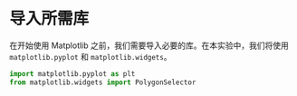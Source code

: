 # 导入所需库

在开始使用 Matplotlib 之前，我们需要导入必要的库。在本实验中，我们将使用 `matplotlib.pyplot` 和 `matplotlib.widgets`。

```python
import matplotlib.pyplot as plt
from matplotlib.widgets import PolygonSelector
```
